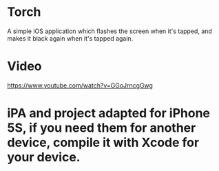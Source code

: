 # Torch
A simple iOS application which flashes the screen when it's tapped, and makes it black again when it's tapped again.
# Video
https://www.youtube.com/watch?v=GGoJrncgGwg
# iPA and project adapted for iPhone 5S, if you need them for another device, compile it with Xcode for your device.
